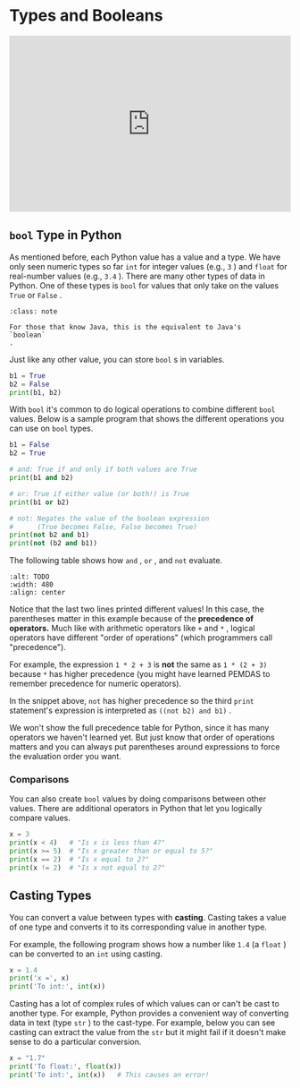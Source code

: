 # Types and Booleans


<div style="position: relative; padding-bottom: 62.5%; height: 0;">
    <iframe src="https://www.loom.com/embed/dc02aef95fae4c9d9fc56b8ba8c3080f?sharedAppSource=personal_library" frameborder="0" webkitallowfullscreen mozallowfullscreen allowfullscreen style="position: absolute; top: 0; left: 0; width: 100%; height: 100%;"></iframe>
</div>

##  `bool` Type in Python  

As mentioned before, each Python value has a value and a type. We have only seen numeric types so far `int` for integer values (e.g., `3` ) and `float` for real-number values (e.g., `3.4` ). There are many other types of data in Python. One of these types is `bool` for values that only take on the values `True` or `False` .  


```{admonition} Note
:class: note

For those that know Java, this is the equivalent to Java's
`boolean`
.

```

Just like any other value, you can store `bool` s in variables.  

```python
b1 = True
b2 = False
print(b1, b2)
```

With `bool` it's common to do logical operations to combine different `bool` values. Below is a sample program that shows the different operations you can use on `bool` types.  

```python
b1 = False
b2 = True

# and: True if and only if both values are True
print(b1 and b2)

# or: True if either value (or both!) is True
print(b1 or b2)        

# not: Negates the value of the boolean expression 
#      (True becomes False, False becomes True)
print(not b2 and b1)    
print(not (b2 and b1))
```

The following table shows how `and` , `or` , and `not` evaluate.  

```{image} https://static.us.edusercontent.com/files/NOJE62A1lo1V9wG3GSxFedc5
:alt: TODO
:width: 480
:align: center
```

Notice that the last two lines printed different values! In this case, the parentheses matter in this example because of the **precedence of operators.** Much like with arithmetic operators like `+` and `*` , logical operators have different "order of operations" (which programmers call "precedence").  

For example, the expression `1 * 2 + 3` is **not** the same as `1 * (2 + 3)` because `*` has higher precedence (you might have learned PEMDAS to remember precedence for numeric operators).  

In the snippet above, `not` has higher precedence so the third `print` statement's  expression is interpreted as `((not b2) and b1)` .  

We won't show the full precedence table for Python, since it has many operators we haven't learned yet. But just know that order of operations matters and you can always put parentheses around expressions to force the evaluation order you want.  

###  Comparisons  

You can also create `bool` values by doing comparisons between other values. There are additional operators in Python that let you logically compare values.  

```python
x = 3
print(x < 4)   # "Is x is less than 4?"
print(x >= 5)  # "Is x greater than or equal to 5?"
print(x == 2)  # "Is x equal to 2?"
print(x != 2)  # "Is x not equal to 2?"
```

##  Casting Types  

You can convert a value between types with **casting**. Casting takes a value of one type and converts it to its corresponding value in another type.  

For example, the following program shows how a number like `1.4` (a `float` ) can be converted to an `int` using casting.  

```python
x = 1.4
print('x =', x)
print('To int:', int(x)) 
```

Casting has a lot of complex rules of which values can or can't be cast to another type. For example, Python provides a convenient way of converting data in text (type `str` ) to the cast-type. For example, below you can see casting can extract the value from the `str` but it might fail if it doesn't make sense to do a particular conversion.  

```python
x = "1.7"
print('To float:', float(x))
print('To int:', int(x))   # This causes an error! 
```

